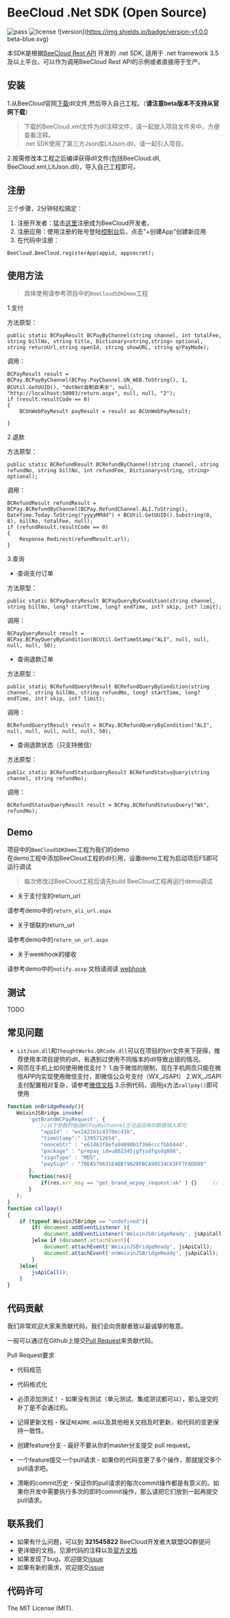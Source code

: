 # BeeCloud .Net SDK (Open Source)
![pass](https://img.shields.io/badge/Build-pass-green.svg) ![license](https://img.shields.io/badge/license-MIT-brightgreen.svg) ![version](https://img.shields.io/badge/version-v1.0.0 beta-blue.svg)

本SDK是根据[BeeCloud Rest API](https://github.com/beecloud/beecloud-rest-api) 开发的 .net SDK, 适用于 .net framework 3.5及以上平台。可以作为调用BeeCloud Rest API的示例或者直接用于生产。

## 安装
1.从BeeCloud官网[下载](https://beecloud.cn/download/net.php)dll文件,然后导入自己工程。（**请注意beta版本不支持从官网下载**）

>下载的BeeCloud.xml文件为dll注释文件，请一起放入项目文件夹中，方便查看注释。  
>.net SDK使用了第三方Json库LitJson.dll，请一起引入项目。 

2.按需修改本工程之后编译获得dll文件(包括BeeCloud.dll, BeeCloud.xml,LitJson.dll)，导入自己工程即可。

## 注册
三个步骤，2分钟轻松搞定：
1. 注册开发者：猛击[这里](http://www.beecloud.cn/register)注册成为BeeCloud开发者。
2. 注册应用：使用注册的账号登陆[控制台](http://www.beecloud.cn/dashboard/)后，点击"+创建App"创建新应用
3. 在代码中注册：

```.net
BeeCloud.BeeCloud.registerApp(appid, appsecret);
```

## 使用方法
>具体使用请参考项目中的`BeeCloudSDKDemo`工程

1.支付

方法原型：

```.net
public static BCPayResult BCPayByChannel(string channel, int totalFee, string billNo, string title, Dictionary<string,string> optional, string returnUrl,string openId, string showURL, string qrPayMode);
```
调用：

```.net
BCPayResult result = BCPay.BCPayByChannel(BCPay.PayChannel.UN_WEB.ToString(), 1, BCUtil.GetUUID(), "dotNet自制自来水", null, "http://localhost:50003/return.aspx", null, null, "2");
if (result.resultCode == 0)
{
    BCUnWebPayResult payResult = result as BCUnWebPayResult;

}
```
2.退款

方法原型：

```.net
public static BCRefundResult BCRefundByChannel(string channel, string refundNo, string billNo, int refundFee, Dictionary<string, string> optional);
```
调用：

```.net
BCRefundResult refundResult = BCPay.BCRefundByChannel(BCPay.RefundChannel.ALI.ToString(), DateTime.Today.ToString("yyyyMMdd") + BCUtil.GetUUID().Substring(0, 8), billNo, totalFee, null);
if (refundResult.resultCode == 0)
{
    Response.Redirect(refundResult.url);
}
```
3.查询

* 查询支付订单

方法原型：

```.net
public static BCPayQueryResult BCPayQueryByCondition(string channel, string billNo, long? startTime, long? endTime, int? skip, int? limit);
```
调用：

```.net
BCPayQueryResult result = BCPay.BCPayQueryByCondition(BCUtil.GetTimeStamp("ALI", null, null, null, null, 50);
```
* 查询退款订单

方法原型：

```.net
public static BCRefundQuerytResult BCRefundQueryByCondition(string channel, string billNo, string refundNo, long? startTime, long? endTime, int? skip, int? limit);
```
调用：

```.net
BCRefundQuerytResult result = BCPay.BCRefundQueryByCondition("ALI", null, null, null, null, null, 50);
```
* 查询退款状态（只支持微信）

方法原型：

```.net
public static BCRefundStatusQueryResult BCRefundStatusQuery(string channel, string refundNo);
```
调用：

```.net
BCRefundStatusQueryResult result = BCPay.BCRefundStatusQuery("WX", refundNo);
```

## Demo
项目中的`BeeCloudSDKDemo`工程为我们的demo  
在demo工程中添加BeeCloud工程的dll引用，设置demo工程为启动项后F5即可运行调试
>每次修改过BeeCloud工程后请先build BeeCloud工程再运行demo调试

- 关于支付宝的return_url

请参考demo中的`return_ali_url.aspx`
- 关于银联的return_url

请参考demo中的`return_un_url.aspx`
- 关于weekhook的接收

请参考demo中的`notify.asxp`
文档请阅读 [webhook](https://beecloud.cn/doc/java.php#webhook)

## 测试
TODO

## 常见问题
- `LitJson.dll`和`ThoughtWorks.QRCode.dll`可以在项目的bin文件夹下获得，推荐使用本项目提供的dll，有遇到过使用不同版本的dll导致出错的情况。
- 网页在手机上如何使用微信支付？
1.由于微信的限制，现在手机网页只能在微信APP内实现使用微信支付，即微信公众号支付（WX_JSAPI）
2.WX_JSAPI支付配置相对复杂，请参考[微信文档](https://pay.weixin.qq.com/wiki/doc/api/jsapi.php?chapter=7_1)
3.示例代码，调用js方法`callpay()`即可使用

```js
function onBridgeReady(){
   WeixinJSBridge.invoke(
       'getBrandWCPayRequest', {
           //以下参数的值由BCPayByChannel方法返回来的数据填入即可
           "appId" : "wx2421b1c4370ec43b",          
           "timeStamp":" 1395712654",              
           "nonceStr" : "e61463f8efa94090b1f366cccfbbb444",
           "package" : "prepay_id=u802345jgfjsdfgsdg888",  
           "signType" : "MD5",     
           "paySign" : "70EA570631E4BB79628FBCA90534C63FF7FADD89" 
       },
       function(res){     
           if(res.err_msg == "get_brand_wcpay_request:ok" ) {}     // 使用以上方式判断前端返回,微信团队郑重提示：res.err_msg将在用户支付成功后返回    ok，但并不保证它绝对可靠。 
       }
   ); 
}
function callpay()
{
    if (typeof WeixinJSBridge == "undefined"){
        if( document.addEventListener ){
            document.addEventListener('WeixinJSBridgeReady', jsApiCall, false);
        }else if (document.attachEvent){
            document.attachEvent('WeixinJSBridgeReady', jsApiCall); 
            document.attachEvent('onWeixinJSBridgeReady', jsApiCall);
        }
    }else{
        jsApiCall();
    }
}
```

## 代码贡献
我们非常欢迎大家来贡献代码，我们会向贡献者致以最诚挚的敬意。

一般可以通过在Github上提交[Pull Request](https://github.com/beecloud/beecloud-dotnet-sdk)来贡献代码。

Pull Request要求

- 代码规范 

- 代码格式化 

- 必须添加测试！ - 如果没有测试（单元测试、集成测试都可以），那么提交的补丁是不会通过的。

- 记得更新文档 - 保证`README.md`以及其他相关文档及时更新，和代码的变更保持一致性。

- 创建feature分支 - 最好不要从你的master分支提交 pull request。

- 一个feature提交一个pull请求 - 如果你的代码变更了多个操作，那就提交多个pull请求吧。

- 清晰的commit历史 - 保证你的pull请求的每次commit操作都是有意义的。如果你开发中需要执行多次的即时commit操作，那么请把它们放到一起再提交pull请求。

## 联系我们
- 如果有什么问题，可以到 **321545822** BeeCloud开发者大联盟QQ群提问
- 更详细的文档，见源代码的注释以及[官方文档](https://beecloud.cn/doc/net.php)
- 如果发现了bug，欢迎提交[issue](https://github.com/beecloud/beecloud-dotnet-sdk/issues)
- 如果有新的需求，欢迎提交[issue](https://github.com/beecloud/beecloud-dotnet-sdk/issues)

## 代码许可
The MIT License (MIT).
